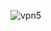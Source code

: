 ![vpn5](https://user-images.githubusercontent.com/40799981/190286285-741a9258-4b64-4218-a006-4abe2f32b28b.png)





